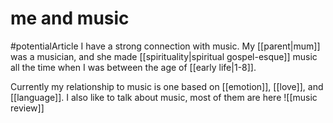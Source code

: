 # me and music
#potentialArticle
I have a strong connection with music. My [[parent|mum]] was a musician, and she made [[spirituality|spiritual gospel-esque]] music all the time when I was between the age of [[early life|1-8]]. 

Currently my relationship to music is one based on [[emotion]], [[love]], and [[language]]. I also like to talk about music, most of them are here ![[music review]]
